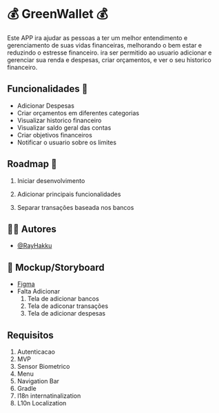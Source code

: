 # :moneybag: GreenWallet :moneybag:

Este APP ira ajudar as pessoas a ter um melhor entendimento e gerenciamento de suas vidas financeiras, melhorando o bem estar e reduzindo o estresse financeiro.
ira ser permitido ao usuario adicionar e gerenciar sua renda e despesas, criar orçamentos, e ver o seu historico financeiro.

## Funcionalidades :pushpin:

- Adicionar Despesas
- Criar orçamentos em diferentes categorias
- Visualizar historico financeiro
- Visualizar saldo geral das contas
- Criar objetivos financeiros
- Notificar o usuario sobre os limites

## Roadmap :pushpin:

1. Iniciar desenvolvimento

2. Adicionar principais funcionalidades

3. Separar transações baseada nos bancos

## :man_technologist: Autores

- [@RayHakku](https://github.com/RayHakku)

## :receipt: Mockup/Storyboard

- [Figma](https://www.figma.com/file/J851lhiI8NmmmsGGKvYxrI/Mobile-App-Alexandre?type=design&node-id=0%3A1&mode=design&t=enH74Zprej4nEbhd-1) 
- Falta Adicionar
  1. Tela de adicionar bancos
  2. Tela de adiconar transações
  3. Tela de adicionar despesas

## Requisitos
  1. Autenticacao
  2. MVP
  3. Sensor Biometrico
  4. Menu
  5. Navigation Bar
  6. Gradle
  7. l18n internatinalization
  8. L10n Localization 